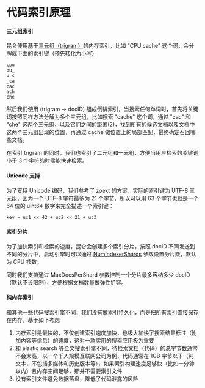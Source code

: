代码索引原理
======

#### 三元组索引

昆仑使用基于[三元组（trigram）](https://swtch.com/~rsc/regexp/regexp4.html)的内存索引，比如 "CPU cache" 这个词，会分解成下面的索引键（预先转化为小写）

```
cpu
pu_
u_c
_ca
cac
ach
che
```

然后我们使用 (trigram -> docID) 组成倒排索引，当搜索任何单词时，首先将关键词按照同样方法分解为多个三元组，比如搜索 "cache" 这个词，通过 "cac" 和 "che" 这两个三元组，以及它们之间的距离(2)，找到所有的候选文档以及文档中这两个三元组出现的位置，再通过 cache 做位置上的局部匹配，最终确定召回哪些文档。

在索引 trigram 的同时，我们也索引了二元组和一元组，方便当用户检索的关键词小于 3 个字符的时候能快速检索。

#### Unicode 支持

为了支持 Unicode 编码，我们参考了 zoekt 的方案，实际的索引键为 UTF-8 三元组，因为一个 UTF-8 字符最多为 21 个字节，所以可以用 63 个字节也就是一个 64 位的 uint64 数字来完全描述一个索引键：

```
key = uc1 << 42 + uc2 << 21 + uc3
```

#### 索引分片

为了加快索引和检索的速度，昆仑会创建多个索引分片，按照 docID 不同发送到不同的分片中，启动引擎时可以通过 [NumIndexerShards](https://github.com/huichen/kunlun/blob/master/pkg/types/indexer_options.go) 参数设置分片数，默认为 CPU 核数。

同时我们支持通过 MaxDocsPerShard 参数控制一个分片最多容纳多少 docID（默认不设限制），方便根据文档数量做弹性扩容。

#### 纯内存索引

和其他一些代码搜索引擎不同，我们没有做索引持久化，而是把所有索引直接保存在内存，基于如下考虑

1.  内存索引是最快的，不仅创建索引速度加快，也极大加快了搜索结果标注（附加内容等信息）的速度，这对一款实用的搜索应用极为重要
2.  和 elastic search 等全文搜索引擎不同，待检索文档（代码）的总字节数通常不会太高，以一个千人规模互联网公司为例，代码通常在 1GB 字节以下（纯文本，不包括多媒体和历史版本等），如果索引构建速度足够快（比如一分钟以内）且内存空间足够，那并不需要索引文件
2.  没有索引文件避免数据落盘，降低了代码泄露的风险